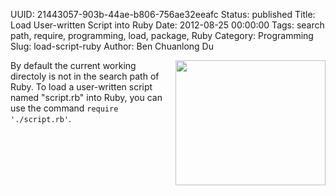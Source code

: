 UUID: 21443057-903b-44ae-b806-756ae32eeafc
Status: published
Title: Load User-written Script into Ruby
Date: 2012-08-25 00:00:00
Tags: search path, require, programming, load, package, Ruby
Category: Programming
Slug: load-script-ruby
Author: Ben Chuanlong Du

<img src="http://dclong.github.io/media/ruby/ruby.png" height="200" width="240" align="right"/>

By default the current working directoly is not in the search path of Ruby. 
To load a user-written script named "script.rb" into Ruby, 
you can use the command `require './script.rb'`.
